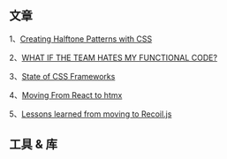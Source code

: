 ## 文章
1、[Creating Halftone Patterns with CSS](https://css-irl.info/css-halftone-patterns/)

2、[WHAT IF THE TEAM HATES MY FUNCTIONAL CODE?](https://jrsinclair.com/articles/2022/what-if-the-team-hates-my-functional-code/)

3、[State of CSS Frameworks](https://www.youtube.com/watch?v=twc-iF40TJY)

4、[Moving From React to htmx](https://htmx.org/essays/a-real-world-react-to-htmx-port/)

5、[Lessons learned from moving to Recoil.js]()
## 工具 & 库